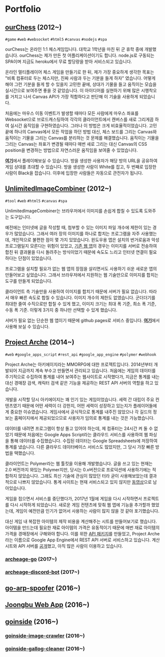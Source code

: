 # Portfolio

## [ourChess](https://github.com/geeksbaek/ourChess) (2012~)

`#game` `#web` `#websocket` `#html5` `#canvas` `#nodejs` `#spa`

ourChess는 온라인 1:1 체스게임입니다. 대학교 1학년을 마친 뒤 군 휴학 중에 개발했습니다. ourChess는 제가 만든 첫 어플리케이션이기도 합니다. node.js로 구동되는 SPA이며 지금도 heroku에서 무료 할당량을 받아 서비스되고 있습니다.

온라인 멀티플레이어 체스 게임을 만들기로 한 뒤, 제가 가장 중요하게 생각한 목표는 "비록 컴퓨터로 두는 체스지만, 진짜 사람과 두는 기분을 들게 하자" 였습니다. 어떻게 해야 그런 기분을 들게 할 수 있을지 고민한 끝에, 상대가 기물을 들고 움직이는 모습을 실시간으로 보여주면 좋을 것 같았습니다. 이 아이디어를 실현하기 위해 많은 시행착오를 거치고 나서 Canvas API가 가장 적합하다고 판단해 이 기술을 사용하게 되었습니다.

처음에는 마우스 이동 이벤트가 발생할 때마다 모든 사람에게 마우스 좌표를 Websocket으로 브로드캐스팅하여 각각의 클라이언트에서 캔버스를 새로 그리게끔 하여 실시간 움직임을 구현하였습니다. 그러나 이 방법은 크게 비효율적이었습니다. 고민 끝에 하나의 Canvas에서 모든 작업을 하던 방법 대신, 체스 보드를 그리는 Canvas와 움직이는 기물을 그리는 Canvas를 분리하는 것 문제를 해결했습니다. 움직이는 기물을 그리는 Canvas는 좌표가 변경될 때마다 매번 새로 그리는 대신 Canvas의 CSS position을 변경하는 방법으로 자연스러운 움직임을 보여줄 수 있었습니다.

[**여기**](https://ourchess.herokuapp.com/)에서 플레이해보실 수 있습니다. 방을 생성한 사용자가 해당 방의 URL을 공유하여 게임 상대를 초대할 수 있습니다. 방을 생성한 사람이 White를 잡고, 두 번째로 입장한 사람이 Black을 잡습니다. 이후에 입장한 사람들은 자동으로 관전자가 됩니다.

## [UnlimitedImageCombiner](https://github.com/geeksbaek/UnlimitedImageCombiner) (2012~)

`#tool` `#web` `#html5` `#canvas` `#spa`

UnlimitedImageCombiner는 브라우저에서 이미지를 손쉽게 합칠 수 있도록 도와주는 도구입니다. 

예전에는 인터넷에 글을 작성할 때, 첨부할 수 있는 이미지 파일 개수에 제한이 있는 경우가 많았습니다. 그래서 여러 장의 이미지를 하나로 합치는 프로그램을 자주 사용했는데, 개인적으로 불편한 점이 몇 가지 있었습니다. 윈도우용 앱은 설치의 번거로움과 악성 프로그램일지 모른다는 위험이 있었고, [기존 웹 앱](http://bbom.org/tools/)의 경우는 이미지를 서버로 전송하여 합친 뒤 결과물을 다시 돌려주는 방식이었기 때문에 속도도 느리고 인터넷 연결이 필요하다는 단점이 있었습니다.

프로그램을 설치할 필요가 없는 웹 앱의 장점을 살리면서도 사용하기 쉬운 새로운 앱의 만들어보고 싶었습니다. 그래서 브라우저에서 지원하는 웹 기술만으로 이미지를 합치는 도구를 만들게 되었습니다.

클라이언트 측 기술만을 사용하여 이미지를 합치기 때문에 서버가 필요 없습니다. 따라서 매우 빠른 속도로 합칠 수 있습니다. 이미지 개수의 제한도 없앴습니다. 군더더기를 최대한 줄여 수직으로만 합칠 수 있게 했고, 이미지 크기는 최대 폭 기준, 최소 폭 기준, 수동 폭 기준. 이렇게 3가지 중 하나만 선택할 수 있게 했습니다.

서버가 필요 없는 단순한 웹 앱이기 때문에 github pages로 서비스 중입니다. [**여기**](https://geeksbaek.github.io/UnlimitedImageCombiner/)에서 사용해 보실 수 있습니다.

## [Project Arche](https://github.com/geeksbaek/Project-Arche) (2014~)

`#web` `#google_apps_script` `#rest_api` `#google_app_engine` `#polymer` `#webhook`

Project Arche는 아키에이지라는 MMORPG에 대한 프로젝트입니다. 2014년부터 개발되어 지금까지 계속 부수고 만들면서 관리되고 있습니다. 처음에는 게임의 데이터를 주기적으로 수집하여 통계를 내어 보여주는 웹사이트로 시작했다가, 지금은 통계를 내는 대신 경매장 검색, 캐릭터 검색 같은 기능을 제공하는 REST API 서버의 역할을 하고 있습니다.

개발을 시작할 당시 아키에이지는 꽤 인기 있는 게임이었습니다. 세력 간 대립이 주요 컨텐츠였기 때문에 어떤 세력이 더 강한지, 어떤 세력이 성장하고 있는지가 플레이어들에게 중요한 이슈였습니다. 게임사에서 공식적으로 통계를 내주진 않았으나 각 길드의 정보는 홈페이지에서 제공되었으므로 사용자가 임의로 통계를 내는 것은 가능했습니다.

데이터를 내려면 프로그램이 항상 돌고 있어야 하는데, 제 컴퓨터는 24시간 켜 둘 수 없었기 때문에 처음에는 Google Apps Script라는 클라우드 서비스를 사용하여 웹 파싱을 통해 데이터를 수집했습니다. 수집된 데이터는 Google Spreadsheets에 저장하여 통계를 냈습니다. 다른 클라우드 데이터베이스 서비스도 많았지만, 그 당시 가장 빠른 방법을 택했습니다.

클라이언트는 Polymer라는 웹 툴킷을 이용해 개발했습니다. 글을 쓰고 있는 현재는 2.0 버전까지 와있는 Polymer지만, 당시는 0.x버전으로 프로덕션에 사용하기에는 적합하지 않았습니다. 그래도 최신 기술에 관심이 많았던 터라 굳이 사용해보았는데 결과적으로 나쁘지 않았습니다. 통계 사이트는 현재 서비스되고 있지 않지만 [동영상](https://www.youtube.com/watch?v=k35ciJNoqR0)으로 남아있습니다.

게임을 접으면서 서비스를 중단했다가, 2017년 1월에 게임을 다시 시작하면서 프로젝트를 다시 시작하게 되었습니다. 새로운 게임 컨텐츠에 맞춰 웹 앱에 기능을 추가할까 했었는데, 게임이 예전만큼 인기가 없어서 사용하는 사람이 많지 않을 것 같아 포기했습니다.

대신 게임 내 복잡한 아이템의 제작 비용을 계산해주는 시트를 만들어보기로 했습니다. 아이템을 만드는데 필요한 재료 아이템의 가격은 유동적이기 때문에 매번 재료 아이템의 가격을 경매장에서 구해와야 합니다. 이를 위한 [API 패키지](https://github.com/geeksbaek/archeage-go)를 만들었고, Project Arche라는 이름으로 Google App Engine에서 REST API 서버로 서비스하고 있습니다. 계산 시트와 API 서버를 [공개](http://www.inven.co.kr/board/powerbbs.php?come_idx=2641&my=post&l=12554)했고, 아직 많은 사람이 이용하고 있습니다.

### [archeage-go](https://github.com/geeksbaek/archeage-go) (2017~)

### [archeage-discord-bot](https://github.com/geeksbaek/archeage-discord-bot) (2017~)

## [go-arp-spoofer](https://github.com/geeksbaek/go-arp-spoofer) (2016~)

## [Joongbu Web App](https://github.com/joongbu-capstone-2016-team-01) (2016~)

## [goinside](https://github.com/geeksbaek/goinside) (2016~)

### [goinside-image-crawler](https://github.com/geeksbaek/goinside-image-crawler) (2016~)

### [goinside-gallog-cleaner](https://github.com/geeksbaek/goinside-gallog-cleaner) (2016~)
